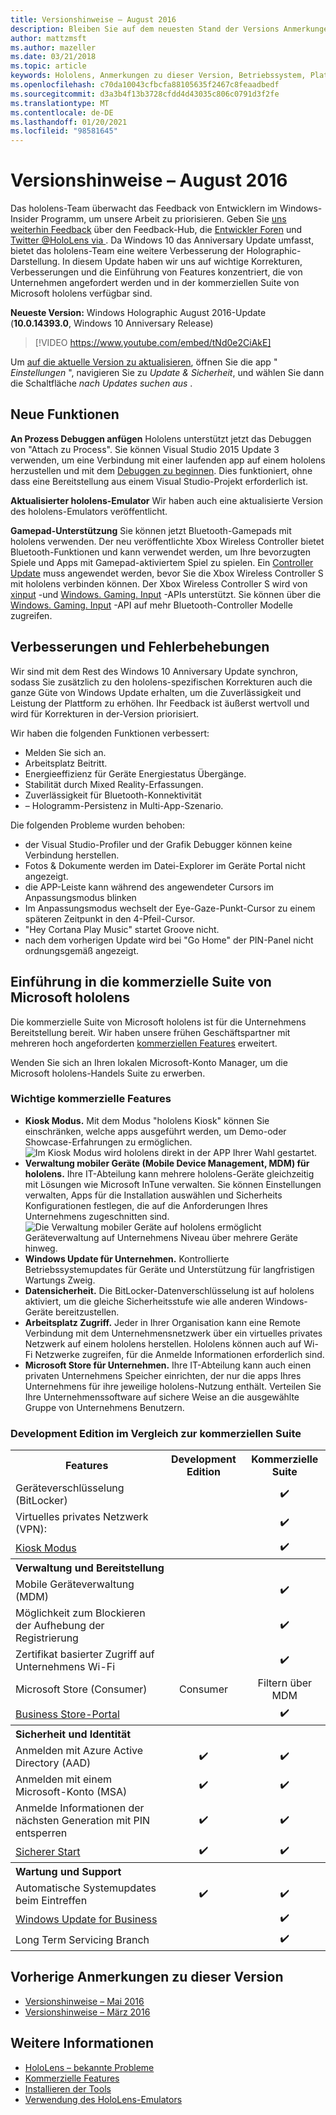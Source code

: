 ```yaml
---
title: Versionshinweise – August 2016
description: Bleiben Sie auf dem neuesten Stand der Versions Anmerkungen zu den hololens für die Windows 10 Anniversary-Version für Fall 2016.
author: mattzmsft
ms.author: mazeller
ms.date: 03/21/2018
ms.topic: article
keywords: Hololens, Anmerkungen zu dieser Version, Betriebssystem, Plattform, Features, kommerzielle Suite
ms.openlocfilehash: c70da10043cfbcfa88105635f2467c8feaadbedf
ms.sourcegitcommit: d3a3b4f13b3728cfdd4d43035c806c0791d3f2fe
ms.translationtype: MT
ms.contentlocale: de-DE
ms.lasthandoff: 01/20/2021
ms.locfileid: "98581645"
---
```

# <a name="release-notes---august-2016"></a>Versionshinweise – August 2016

Das hololens-Team überwacht das Feedback von Entwicklern im Windows-Insider Programm, um unsere Arbeit zu priorisieren. Geben Sie [uns weiterhin Feedback](/windows/mixed-reality/give-us-feedback) über den Feedback-Hub, die [Entwickler Foren](https://forums.hololens.com) und [Twitter @HoloLens via ](https://twitter.com/hololens). Da Windows 10 das Anniversary Update umfasst, bietet das hololens-Team eine weitere Verbesserung der Holographic-Darstellung. In diesem Update haben wir uns auf wichtige Korrekturen, Verbesserungen und die Einführung von Features konzentriert, die von Unternehmen angefordert werden und in der kommerziellen Suite von Microsoft hololens verfügbar sind.

**Neueste Version:** Windows Holographic August 2016-Update (**10.0.14393.0**, Windows 10 Anniversary Release)

>[!VIDEO https://www.youtube.com/embed/tNd0e2CiAkE]

Um [auf die aktuelle Version zu aktualisieren](/windows/mixed-reality/updating-hololens), öffnen Sie die app " *Einstellungen* ", navigieren Sie zu *Update & Sicherheit*, und wählen Sie dann die Schaltfläche *nach Updates suchen aus* .

## <a name="new-features"></a>Neue Funktionen

**An Prozess Debuggen anfügen** Hololens unterstützt jetzt das Debuggen von "Attach zu Process". Sie können Visual Studio 2015 Update 3 verwenden, um eine Verbindung mit einer laufenden app auf einem hololens herzustellen und mit dem [Debuggen zu beginnen](/windows/mixed-reality/develop/platform-capabilities-and-apis/using-visual-studio#debugging-an-installed-or-running-app). Dies funktioniert, ohne dass eine Bereitstellung aus einem Visual Studio-Projekt erforderlich ist.

**Aktualisierter hololens-Emulator** Wir haben auch eine aktualisierte Version des hololens-Emulators veröffentlicht.

**Gamepad-Unterstützung** Sie können jetzt Bluetooth-Gamepads mit hololens verwenden. Der neu veröffentlichte Xbox Wireless Controller bietet Bluetooth-Funktionen und kann verwendet werden, um Ihre bevorzugten Spiele und Apps mit Gamepad-aktiviertem Spiel zu spielen. Ein [Controller Update](https://support.xbox.com/xbox-one/accessories/update-controller-for-stereo-headset-adapter) muss angewendet werden, bevor Sie die Xbox Wireless Controller S mit hololens verbinden können. Der Xbox Wireless Controller S wird von [xinput](/windows/win32/xinput/xinput-game-controller-apis-portal) -und [Windows. Gaming. Input](/uwp/api/Windows.Gaming.Input) -APIs unterstützt. Sie können über die [Windows. Gaming. Input](/uwp/api/Windows.Gaming.Input) -API auf mehr Bluetooth-Controller Modelle zugreifen.

## <a name="improvements-and-fixes"></a>Verbesserungen und Fehlerbehebungen

Wir sind mit dem Rest des Windows 10 Anniversary Update synchron, sodass Sie zusätzlich zu den hololens-spezifischen Korrekturen auch die ganze Güte von Windows Update erhalten, um die Zuverlässigkeit und Leistung der Plattform zu erhöhen. Ihr Feedback ist äußerst wertvoll und wird für Korrekturen in der-Version priorisiert.

Wir haben die folgenden Funktionen verbessert:
* Melden Sie sich an.
* Arbeitsplatz Beitritt.
* Energieeffizienz für Geräte Energiestatus Übergänge.
* Stabilität durch Mixed Reality-Erfassungen.
* Zuverlässigkeit für Bluetooth-Konnektivität
* – Hologramm-Persistenz in Multi-App-Szenario.

Die folgenden Probleme wurden behoben:
* der Visual Studio-Profiler und der Grafik Debugger können keine Verbindung herstellen.
* Fotos & Dokumente werden im Datei-Explorer im Geräte Portal nicht angezeigt.
* die APP-Leiste kann während des angewendeter Cursors im Anpassungsmodus blinken
* Im Anpassungsmodus wechselt der Eye-Gaze-Punkt-Cursor zu einem späteren Zeitpunkt in den 4-Pfeil-Cursor.
* "Hey Cortana Play Music" startet Groove nicht.
* nach dem vorherigen Update wird bei "Go Home" der PIN-Panel nicht ordnungsgemäß angezeigt.

## <a name="introducing-microsoft-hololens-commercial-suite"></a>Einführung in die kommerzielle Suite von Microsoft hololens

Die kommerzielle Suite von Microsoft hololens ist für die Unternehmens Bereitstellung bereit. Wir haben unsere frühen Geschäftspartner mit mehreren hoch angeforderten [kommerziellen Features](/windows/mixed-reality/commercial-features) erweitert.

Wenden Sie sich an Ihren lokalen Microsoft-Konto Manager, um die Microsoft hololens-Handels Suite zu erwerben.

### <a name="key-commercial-features"></a>Wichtige kommerzielle Features 

* **Kiosk Modus.** Mit dem Modus "hololens Kiosk" können Sie einschränken, welche apps ausgeführt werden, um Demo-oder Showcase-Erfahrungen zu ermöglichen.<br>
  ![Im Kiosk Modus wird hololens direkt in der APP Ihrer Wahl gestartet.](images/201608-kioskmode-400px.png)
* **Verwaltung mobiler Geräte (Mobile Device Management, MDM) für hololens.** Ihre IT-Abteilung kann mehrere hololens-Geräte gleichzeitig mit Lösungen wie Microsoft InTune verwalten. Sie können Einstellungen verwalten, Apps für die Installation auswählen und Sicherheits Konfigurationen festlegen, die auf die Anforderungen Ihres Unternehmens zugeschnitten sind.<br>
  ![Die Verwaltung mobiler Geräte auf hololens ermöglicht Geräteverwaltung auf Unternehmens Niveau über mehrere Geräte hinweg.](images/201608-enterprisemanagement-400px.png)
* **Windows Update für Unternehmen.** Kontrollierte Betriebssystemupdates für Geräte und Unterstützung für langfristigen Wartungs Zweig.
* **Datensicherheit.** Die BitLocker-Datenverschlüsselung ist auf hololens aktiviert, um die gleiche Sicherheitsstufe wie alle anderen Windows-Geräte bereitzustellen.
* **Arbeitsplatz Zugriff.** Jeder in Ihrer Organisation kann eine Remote Verbindung mit dem Unternehmensnetzwerk über ein virtuelles privates Netzwerk auf einem hololens herstellen. Hololens können auch auf Wi-Fi Netzwerke zugreifen, für die Anmelde Informationen erforderlich sind.
* **Microsoft Store für Unternehmen.** Ihre IT-Abteilung kann auch einen privaten Unternehmens Speicher einrichten, der nur die apps Ihres Unternehmens für ihre jeweilige hololens-Nutzung enthält. Verteilen Sie Ihre Unternehmenssoftware auf sichere Weise an die ausgewählte Gruppe von Unternehmens Benutzern.

### <a name="development-edition-vs-commercial-suite"></a>Development Edition im Vergleich zur kommerziellen Suite

<table>
<tr>
<th>Features</th><th>Development Edition</th><th>Kommerzielle Suite</th>
</tr><tr>
<td>Geräteverschlüsselung (BitLocker)</td><td></td><td style="text-align: center;">✔️</td>
</tr><tr>
<td>Virtuelles privates Netzwerk (VPN):</td><td></td><td style="text-align: center;">✔️</td>
</tr><tr>
<td><a href="/windows/mixed-reality/develop/platform-capabilities-and-apis/using-the-windows-device-portal#kiosk-mode">Kiosk Modus</a></td><td></td><td style="text-align: center;">✔️</td>
</tr><tr>
<th colspan="3" style="text-align: left;"> Verwaltung und Bereitstellung</th>
</tr><tr>
<td>Mobile Geräteverwaltung (MDM)</td><td style="text-align: center;"></td><td style="text-align: center;">✔️</td>
</tr><tr>
<td>Möglichkeit zum Blockieren der Aufhebung der Registrierung</td><td></td><td style="text-align: center;">✔️</td>
</tr><tr>
<td>Zertifikat basierter Zugriff auf Unternehmens Wi-Fi</td><td></td><td style="text-align: center;">✔️</td>
</tr><tr>
<td>Microsoft Store (Consumer)</td><td style="text-align: center;">Consumer</td><td style="text-align: center;">Filtern über MDM</td>
</tr><tr>
<td><a href="/microsoft-store/working-with-line-of-business-apps">Business Store-Portal</a></td><td></td><td style="text-align: center;">✔️</td>
</tr><tr>
<th colspan="3" style="text-align: left;"> Sicherheit und Identität</th>
</tr><tr>
<td>Anmelden mit Azure Active Directory (AAD)</td><td style="text-align: center;">✔️</td><td style="text-align: center;">✔️</td>
</tr><tr>
<td>Anmelden mit einem Microsoft-Konto (MSA)</td><td style="text-align: center;">✔️</td><td style="text-align: center;">✔️</td>
</tr><tr>
<td>Anmelde Informationen der nächsten Generation mit PIN entsperren</td><td style="text-align: center;">✔️</td><td style="text-align: center;">✔️</td>
</tr><tr>
<td><a href="/windows-hardware/design/device-experiences/oem-secure-boot">Sicherer Start</a></td><td style="text-align: center;">✔️</td><td style="text-align: center;">✔️</td>
</tr><tr>
<th colspan="3" style="text-align: left;"> Wartung und Support</th>
</tr><tr>
<td>Automatische Systemupdates beim Eintreffen</td><td style="text-align: center;">✔️</td><td style="text-align: center;">✔️</td>
</tr><tr>
<td><a href="/windows/deployment/update/waas-manage-updates-wufb">Windows Update for Business</a></td><td></td><td style="text-align: center;">✔️</td>
</tr><tr>
<td>Long Term Servicing Branch</td><td></td><td style="text-align: center;">✔️</td>
</tr>
</table>

## <a name="prior-release-notes"></a>Vorherige Anmerkungen zu dieser Version
* [Versionshinweise – Mai 2016](release-notes-may-2016.md)
* [Versionshinweise – März 2016](release-notes-march-2016.md)

## <a name="see-also"></a>Weitere Informationen
* [HoloLens – bekannte Probleme](/windows/mixed-reality/hololens-known-issues)
* [Kommerzielle Features](/windows/mixed-reality/commercial-features)
* [Installieren der Tools](/windows/mixed-reality/develop/install-the-tools)
* [Verwendung des HoloLens-Emulators](/windows/mixed-reality/develop/platform-capabilities-and-apis/using-the-hololens-emulator)
